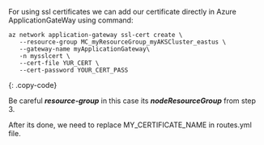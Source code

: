 For using ssl certificates we can add our certificate directly in Azure ApplicationGateWay using command:

```
az network application-gateway ssl-cert create \
   --resource-group MC_myResourceGroup_myAKSCluster_eastus \
   --gateway-name myApplicationGateway\
   -n mysslcert \
   --cert-file YUR_CERT \
   --cert-password YOUR_CERT_PASS
```
{: .copy-code}

Be careful ***resource-group*** in this case its ***nodeResourceGroup*** from step 3.

After its done, we need to replace MY_CERTIFICATE_NAME in routes.yml file.


